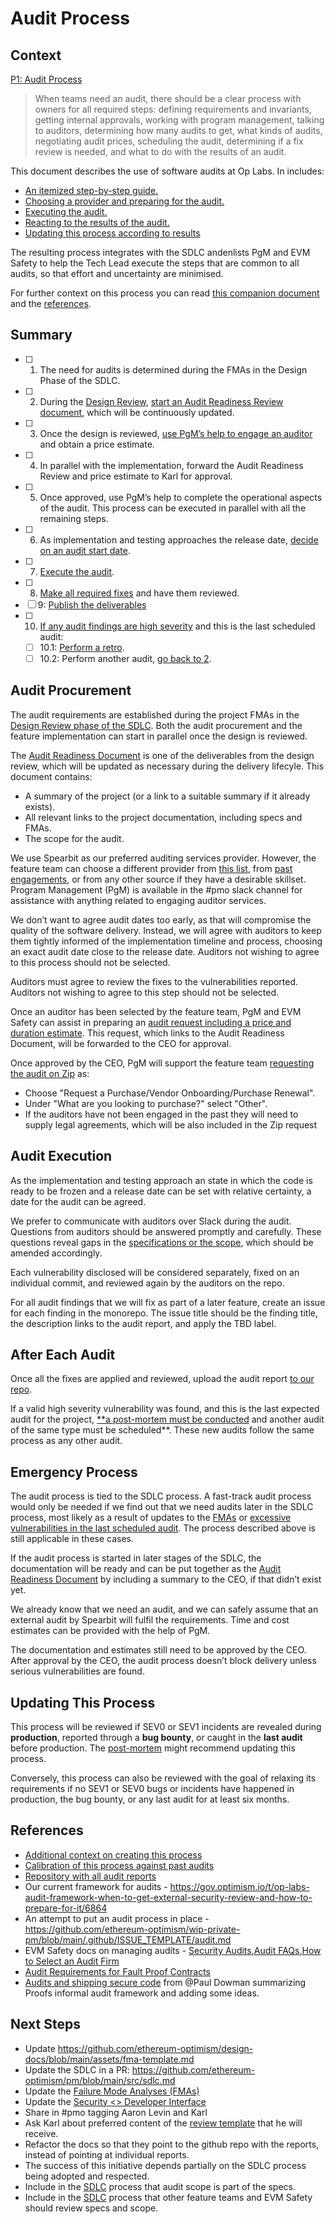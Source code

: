 # Audit Process

## Context

[P1: Audit Process](https://www.notion.so/P1-Audit-Process-153f153ee16280cc8aacc75b955986b3?pvs=21)

> When teams need an audit, there should be a clear process with owners for all required steps: defining requirements and invariants, getting internal approvals, working with program management, talking to auditors, determining how many audits to get, what kinds of audits, negotiating audit prices, scheduling the audit, determining if a fix review is needed, and what to do with the results of an audit.
> 

This document describes the use of software audits at Op Labs. In includes:

- [An itemized step-by-step guide.](#summary)
- [Choosing a provider and preparing for the audit.](#audit-Procurement)
- [Executing the audit.](#audit-execution)
- [Reacting to the results of the audit.](#after-each-audit)
- [Updating this process according to results](#updating-this-process)

The resulting process integrates with the SDLC andenlists PgM and EVM Safety to help the Tech Lead execute the steps that are common to all audits, so that effort and uncertainty are minimised.

For further context on this process you can read [this companion document](https://www.notion.so/About-the-Audit-Process-1b9f153ee162805e8adcd2d50237c622?pvs=21) and the [references](#references).

## Summary

- [ ]  1. The need for audits is determined during the FMAs in the Design Phase of the SDLC.
- [ ]  2. During the [Design Review](./sdlc.md#step-1-design-review-if-applicable), [start an Audit Readiness Review document](./audit-readiness-template.md), which will be continuously updated.
- [ ]  3. Once the design is reviewed, [use PgM’s help to engage an auditor](#audit-procurement) and obtain a price estimate.
- [ ]  4. In parallel with the implementation, forward the Audit Readiness Review and price estimate to Karl for approval.
- [ ]  5. Once approved, use PgM’s help to complete the operational aspects of the audit. This process can be executed in parallel with all the remaining steps.
- [ ]  6. As implementation and testing approaches the release date, [decide on an audit start date](#audit-procurement).
- [ ]  7. [Execute the audit](#audit-execution).
- [ ]  8. [Make all required fixes](#audit-execution) and have them reviewed.
- [ ]  9: [Publish the deliverables](#after-each-audit)
- [ ]  10. [If any audit findings are high severity](#after-each-audit) and this is the last scheduled audit:
    - [ ]  10.1: [Perform a retro](./audit-post-mortem.md).
    - [ ]  10.2: Perform another audit, [go back to 2](#audit-procurement).

## Audit Procurement

The audit requirements are established during the project FMAs in the [Design Review phase of the SDLC](https://www.notion.so/Engineering-SDLC-v1-0-150f153ee16280d1b021c477957fac2f?pvs=21). Both the audit procurement and the feature implementation can start in parallel once the design is reviewed.

The [Audit Readiness Document](./audit-readiness-template.md) is one of the deliverables from the design review, which will be updated as necessary during the delivery lifecyle. This document contains:
 - A summary of the project (or a link to a suitable summary if it already exists).
 - All relevant links to the project documentation, including specs and FMAs.
 - The scope for the audit.

We use Spearbit as our preferred auditing services provider. However, the feature team can choose a different provider from [this list](https://www.notion.so/How-to-Select-an-Audit-Firm-b0dee471e23f4712bb8ddc1fb51938f9?pvs=21), from [past engagements](https://www.notion.so/Security-Audits-e56b4226b9db4f2ca48db42d7d439a98?pvs=21), or from any other source if they have a desirable skillset. Program Management (PgM) is available in the #pmo slack channel for assistance with anything related to engaging auditor services.

We don’t want to agree audit dates too early, as that will compromise the quality of the software delivery. Instead, we will agree with auditors to keep them tightly informed of the implementation timeline and process, choosing an exact audit date close to the release date. Auditors not wishing to agree to this process should not be selected.

Auditors must agree to review the fixes to the vulnerabilities reported. Auditors not wishing to agree to this step should not be selected.

Once an auditor has been selected by the feature team, PgM and EVM Safety can assist in preparing an [audit request including a price and duration estimate](./audit-request-template.md). This request, which links to the Audit Readiness Document, will be forwarded to the CEO for approval.

Once approved by the CEO, PgM will support the feature team [requesting the audit on Zip](https://oplabs.ziphq.com/create-workflow-request) as:
 - Choose "Request a Purchase/Vendor Onboarding/Purchase Renewal".
 - Under "What are you looking to purchase?" select "Other".
 - If the auditors have not been engaged in the past they will need to supply legal agreements, which will be also included in the Zip request

## Audit Execution

As the implementation and testing approach an state in which the code is ready to be frozen and a release date can be set with relative certainty, a date for the audit can be agreed.

We prefer to communicate with auditors over Slack during the audit. Questions from auditors should be answered promptly and carefully. These questions reveal gaps in the [specifications or the scope](./audit-readiness-template.md), which should be amended accordingly.

Each vulnerability disclosed will be considered separately, fixed on an individual commit, and reviewed again by the auditors on the repo.

For all audit findings that we will fix as part of a later feature, create an issue for each finding in the monorepo. The issue title should be the finding title, the description links to the audit report, and apply the TBD label.

## After Each Audit

Once all the fixes are applied and reviewed, upload the audit report [to our repo](https://github.com/ethereum-optimism/optimism/tree/develop/docs/security-reviews).

If a valid high severity vulnerability was found, and this is the last expected audit for the project, [**a post-mortem must be conducted](./audit-post-mortem.md) and another audit of the same type must be scheduled**. These new audits follow the same process as any other audit.

## Emergency Process

The audit process is tied to the SDLC process. A fast-track audit process would only be needed if we find out that we need audits later in the SDLC process, most likely as a result of updates to the [FMAs](./fmas.md) or [excessive vulnerabilities in the last scheduled audit](#after-each-audit). The process described above is still applicable in these cases.

If the audit process is started in later stages of the SDLC, the documentation will be ready and can be put together as the [Audit Readiness Document](./audit-readiness-template.md) by including a summary to the CEO, if that didn’t exist yet.

We already know that we need an audit, and we can safely assume that an external audit by Spearbit will fulfil the requirements. Time and cost estimates can be provided with the help of PgM.

The documentation and estimates still need to be approved by the CEO. After approval by the CEO, the audit process doesn’t block delivery unless serious vulnerabilities are found.

## Updating This Process

This process will be reviewed if SEV0 or SEV1 incidents are revealed during **production**, reported through a **bug bounty**, or caught in the **last audit** before production. The [post-mortem](./audit-post-mortem.md) might recommend updating this process.

Conversely, this process can also be reviewed with the goal of relaxing its requirements if no SEV1 or SEV0 bugs or incidents have happened in production, the bug bounty, or any last audit for at least six months.

## References

- [Additional context on creating this process](https://www.notion.so/About-the-Audit-Process-1b9f153ee162805e8adcd2d50237c622?pvs=21)
- [Calibration of this process against past audits](https://www.notion.so/Calibration-1bbf153ee16280d0a17adebee7f797e3?pvs=21)
- [Repository with all audit reports](https://github.com/ethereum-optimism/optimism/tree/develop/docs/security-reviews)
- Our current framework for audits - https://gov.optimism.io/t/op-labs-audit-framework-when-to-get-external-security-review-and-how-to-prepare-for-it/6864
- An attempt to put an audit process in place - https://github.com/ethereum-optimism/wip-private-pm/blob/main/.github/ISSUE_TEMPLATE/audit.md
- EVM Safety docs on managing audits - [Security Audits](https://www.notion.so/Security-Audits-e56b4226b9db4f2ca48db42d7d439a98?pvs=21),[Audit FAQs](https://www.notion.so/Audit-FAQs-61950fe7ca7c4b2e86b86142d8138d3b?pvs=21),[How to Select an Audit Firm](https://www.notion.so/How-to-Select-an-Audit-Firm-b0dee471e23f4712bb8ddc1fb51938f9?pvs=21)
- [Audit Requirements for Fault Proof Contracts](https://www.notion.so/Audit-Requirements-for-Fault-Proof-Contracts-11cf153ee162803f84fed5d811206333?pvs=21)
- [Audits and shipping secure code](https://www.notion.so/Audits-and-shipping-secure-code-198f153ee162802e8fcae67e7cd15981?pvs=21) from @Paul Dowman summarizing Proofs informal audit framework and adding some ideas.

## Next Steps

- Update https://github.com/ethereum-optimism/design-docs/blob/main/assets/fma-template.md
- Update the SDLC in a PR: https://github.com/ethereum-optimism/pm/blob/main/src/sdlc.md
- Update the [Failure Mode Analyses (FMAs)](https://www.notion.so/Failure-Mode-Analyses-FMAs-1fb9f65a13e542e5b48af6c850763494?pvs=21)
- Update the  [Security <> Developer Interface](https://www.notion.so/Security-Developer-Interface-232f2c43e8474a2a90e07d3cbe0b33bc?pvs=21)
- Share in #pmo tagging Aaron Levin and Karl
- Ask Karl about preferred content of the [review template](https://docs.google.com/document/d/1dtUrBOl47sVs-Hw_2fxnPHx5JCg7qOU4nomh8KEHONU/edit?tab=t.0) that he will receive.
- Refactor the docs so that they point to the github repo with the reports, instead of pointing at individual reports.
- The success of this initiative depends partially on the SDLC process being adopted and respected.
- Include in the [SDLC](https://www.notion.so/Engineering-SDLC-v1-0-150f153ee16280d1b021c477957fac2f?pvs=21) process that audit scope is part of the specs.
- Include in the [SDLC](https://www.notion.so/Engineering-SDLC-v1-0-150f153ee16280d1b021c477957fac2f?pvs=21) process that other feature teams and EVM Safety should review specs and scope.
